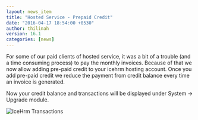 ```yaml
---
layout: news_item
title: "Hosted Service - Prepaid Credit"
date: "2016-04-17 18:54:00 +0530"
author: thilinah
version: 16.1
categories: [news]
---
```


For some of our paid clients of hosted service, it was a bit of a trouble (and a time consuming process) 
to pay the monthly invoices. Because of that we now allow adding pre-paid credit to your icehrm hosting account.
Once you add pre-paid credit we reduce the payment from credit balance every time an invoice is generated.

Now your credit balance and transactions will be displayed under System -> Upgrade module.

![IceHrm Transactions](https://icehrm.s3.amazonaws.com/images/blog-images/icehrm_transactions.png)
    
